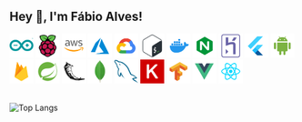 ## Hey 👋, I'm Fábio Alves!

<div>
  <img src="https://raw.githubusercontent.com/fabioafreitas/fabioafreitas/main/svgs/arduino.svg" alt="arduino" height='42px'/>
  <img src="https://raw.githubusercontent.com/fabioafreitas/fabioafreitas/main/svgs/raspberrypi.svg" alt="raspberrypi" height='42px'/>
  <img src="https://raw.githubusercontent.com/fabioafreitas/fabioafreitas/main/svgs/aws.svg" alt="aws" height='42px'/>
  <img src="https://raw.githubusercontent.com/fabioafreitas/fabioafreitas/main/svgs/azure.svg" alt="azure" height='42px'/>
  <img src="https://raw.githubusercontent.com/fabioafreitas/fabioafreitas/main/svgs/google-cloud.svg" alt="google-cloud" height='42px'/>
  <img src="https://raw.githubusercontent.com/fabioafreitas/fabioafreitas/main/svgs/bash.svg" alt="bash" height='42px'/>
  <img src="https://raw.githubusercontent.com/fabioafreitas/fabioafreitas/main/svgs/docker.svg" alt="docker" height='42px'/>
  <img src="https://raw.githubusercontent.com/fabioafreitas/fabioafreitas/main/svgs/nginx.svg" alt="nginx" height='42px'/>
  <img src="https://raw.githubusercontent.com/fabioafreitas/fabioafreitas/main/svgs/heroku.svg" alt="heroku" height='42px'/>
  <img src="https://raw.githubusercontent.com/fabioafreitas/fabioafreitas/main/svgs/flutter.svg" alt="flutter" height='42px'/>
  <img src="https://raw.githubusercontent.com/fabioafreitas/fabioafreitas/main/svgs/android.svg" alt="android" height='42px'/>
  <img src="https://raw.githubusercontent.com/fabioafreitas/fabioafreitas/main/svgs/firebase.svg" alt="firebase" height='42px'/>
  <img src="https://raw.githubusercontent.com/fabioafreitas/fabioafreitas/main/svgs/spring.svg" alt="spring" height='42px'/>
  <img src="https://raw.githubusercontent.com/fabioafreitas/fabioafreitas/main/svgs/flask.svg" alt="flask" height='42px'/>
  <img src="https://raw.githubusercontent.com/fabioafreitas/fabioafreitas/main/svgs/mongodb.svg" alt="mongodb" height='42px'/>
  <img src="https://raw.githubusercontent.com/fabioafreitas/fabioafreitas/main/svgs/mysql.svg" alt="mysql" height='42px'/>
  <img src="https://raw.githubusercontent.com/fabioafreitas/fabioafreitas/main/svgs/keras.svg" alt="keras" height='42px'/>
  <img src="https://raw.githubusercontent.com/fabioafreitas/fabioafreitas/main/svgs/tensorflow.svg" alt="tensorflow" height='42px'/>
  <img src="https://raw.githubusercontent.com/fabioafreitas/fabioafreitas/main/svgs/vue.svg" alt="vue" height='42px'/>
  <img src="https://raw.githubusercontent.com/fabioafreitas/fabioafreitas/main/svgs/react.svg" alt="react" height='42px'/>
<div/>

<br>
  
![Top Langs](https://github-readme-stats.vercel.app/api/top-langs/?username=fabioafreitas&layout=compact&theme=default&langs_count=10&hide=html&bg_color=ffff00)

</a>
